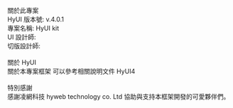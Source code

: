 關於此專案<br/>
HyUI 版本號: v.4.0.1<br/>
專案名稱: HyUI kit<br/>
UI 設計師:<br/>
切版設計師:<br/>
<br/>
關於 HyUI<br/>
關於本專案框架 可以參考相關說明文件 HyUI4<br/>
<br/>
特別感謝<br/>
感謝凌網科技 hyweb technology co. Ltd 協助與支持本框架開發的可愛夥伴們。
